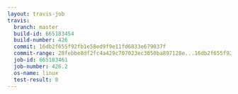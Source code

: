```yaml
---
layout: travis-job
travis:
  branch: master
  build-id: 665183454
  build-number: 426
  commit: 16db2f655f92fb1e58ed9f9e11fd6833e679037f
  commit-range: 28febbe8df2fc4a429c707023ec3050ba897128e...16db2f655f92fb1e58ed9f9e11fd6833e679037f
  job-id: 665183461
  job-number: 426.2
  os-name: linux
  test-result: 0
---
```

